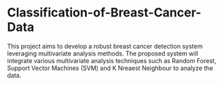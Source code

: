 # Classification-of-Breast-Cancer-Data
This project aims to develop a robust breast cancer detection system leveraging multivariate analysis methods. The proposed system will integrate various multivariate analysis techniques such as Random Forest, Support Vector Machines (SVM) and K Nreaest Neighbour to analyze the data.
